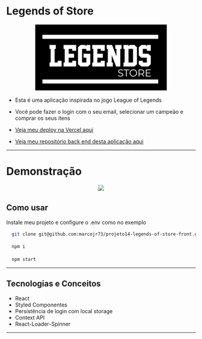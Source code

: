 # Legends of Store

<p align="center">
   <img width=350 src="./src/assets/images/logo.jpeg"/>
</p>


- Esta é uma aplicação inspirada no jogo League of Legends
- Você pode fazer o login com o seu email, selecionar um campeão e comprar os seus itens

- [Veja meu deploy na Vercel aqui](https://projeto14-legends-of-store-front.vercel.app/)
- [Veja meu repositório back end desta aplicação aqui](https://github.com/marcojr73/projeto14-legends-of-store-back)

***

# Demonstração

<p align="center">
   <img width=600 src="./src/assets/images/app.gif"/>
</p>

## Como usar

Instale meu projeto e configure o .env como no exemplo

```bash
  git clone git@github.com:marcojr73/projeto14-legends-of-store-front.git
  
  npm i
  
  npm start
```

***

##	 Tecnologias e Conceitos

- React
- Styled Componentes
- Persistência de login com local storage
- Context API
- React-Loader-Spinner

***
    
